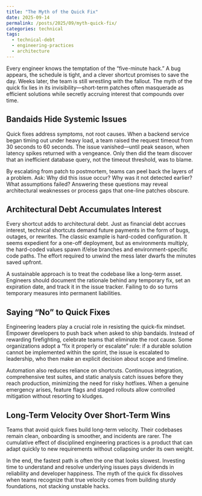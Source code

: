 ```yaml
---
title: "The Myth of the Quick Fix"
date: 2025-09-14
permalink: /posts/2025/09/myth-quick-fix/
categories: technical
tags:
  - technical-debt
  - engineering-practices
  - architecture
---
```


Every engineer knows the temptation of the “five-minute hack.” A bug appears, the schedule is tight, and a clever shortcut promises to save the day. Weeks later, the team is still wrestling with the fallout. The myth of the quick fix lies in its invisibility—short-term patches often masquerade as efficient solutions while secretly accruing interest that compounds over time.

## Bandaids Hide Systemic Issues

Quick fixes address symptoms, not root causes. When a backend service began timing out under heavy load, a team raised the request timeout from 30 seconds to 60 seconds. The issue vanished—until peak season, when latency spikes returned with a vengeance. Only then did the team discover that an inefficient database query, not the timeout threshold, was to blame.

By escalating from patch to postmortem, teams can peel back the layers of a problem. Ask: Why did this issue occur? Why was it not detected earlier? What assumptions failed? Answering these questions may reveal architectural weaknesses or process gaps that one-line patches obscure.

## Architectural Debt Accumulates Interest

Every shortcut adds to architectural debt. Just as financial debt accrues interest, technical shortcuts demand future payments in the form of bugs, outages, or rewrites. The classic example is hard-coded configuration. It seems expedient for a one-off deployment, but as environments multiply, the hard-coded values spawn if/else branches and environment-specific code paths. The effort required to unwind the mess later dwarfs the minutes saved upfront.

A sustainable approach is to treat the codebase like a long-term asset. Engineers should document the rationale behind any temporary fix, set an expiration date, and track it in the issue tracker. Failing to do so turns temporary measures into permanent liabilities.

## Saying “No” to Quick Fixes

Engineering leaders play a crucial role in resisting the quick-fix mindset. Empower developers to push back when asked to ship bandaids. Instead of rewarding firefighting, celebrate teams that eliminate the root cause. Some organizations adopt a “fix it properly or escalate” rule: if a durable solution cannot be implemented within the sprint, the issue is escalated to leadership, who then make an explicit decision about scope and timeline.

Automation also reduces reliance on shortcuts. Continuous integration, comprehensive test suites, and static analysis catch issues before they reach production, minimizing the need for risky hotfixes. When a genuine emergency arises, feature flags and staged rollouts allow controlled mitigation without resorting to kludges.

## Long-Term Velocity Over Short-Term Wins

Teams that avoid quick fixes build long-term velocity. Their codebases remain clean, onboarding is smoother, and incidents are rarer. The cumulative effect of disciplined engineering practices is a product that can adapt quickly to new requirements without collapsing under its own weight.

In the end, the fastest path is often the one that looks slowest. Investing time to understand and resolve underlying issues pays dividends in reliability and developer happiness. The myth of the quick fix dissolves when teams recognize that true velocity comes from building sturdy foundations, not stacking unstable hacks.
